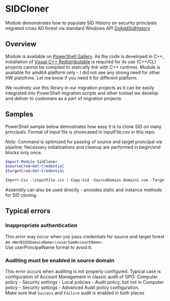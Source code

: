 # SIDCloner
Module demonstrates how to populate SID History on security principals migrated cross AD forest via standard Windows API [DsAddSidHistory](https://learn.microsoft.com/en-us/windows/win32/api/ntdsapi/nf-ntdsapi-dsaddsidhistoryw)

## Overview
Module is available on [PowerShell Gallery](https://www.powershellgallery.com/packages/SidCloner).
As the code is developed in C++, installation of [Visual C++ Redistributable](https://support.microsoft.com/en-us/help/2977003/the-latest-supported-visual-c-downloads) is required for its use (C++/CLI projects cannot be compiled to statically link with C++ runtime).
Module is available for amd64 platform only - I did not see any strong need for other HW platofrms. Let me know if you need it for different platform.

We routinely use this library in our migration projects as it can be easily integrated into PowerShell migration scripts and other toolset we develop and deliver to customers as a part of migration projects.

## Samples
PowerShell sample below demostrates how easy it is to clone SID on many principals. Format of input file is showcased in inputFile.csv in this repo.

_Note_: Command is optimized for passing of source and target proncipal via pipeline: Necessary initializations and cleanup are performed in begin/end blocks only once.


```powershell
Import-Module SidCloner
$sourceCred=Get-Credential
$targetCred=Get-Credential

Import-Csv .\inputFile.csv | Copy-Sid -SourceDomain domain1.com -TargetDomain domain2.com -SourceCredential $sourceCred -TargetCredential $targetCred
```

Assembly can also be used directly - provides static and instance methods for SID cloning.
## Typical errors
### Inappropriate authentication
This error may occur when yoz pass credentials for source and target forest as `<NetBIOSDomainName>\<userSamAccountName>`.  
Use userPrincipalName format to avoid it.
### Auditing must be enabled in source domain
This error occurs when auditing is not properly configured. Typical case is configuration of Account Management in classic audit of GPO: Computer policy - Security settings - Local policies - Audit policy, but not in Computer policy - Security settings - Advanced Audit policy configuration.  
Make sure that ``Success`` and ``Failure`` audit is enabled in both places
